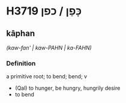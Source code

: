 # H3719 כָּפַן / כפן

## kâphan

_(kaw-fan' | kaw-PAHN | ka-FAHN)_

### Definition

a primitive root; to bend; bend; v

- (Qal) to hunger, be hungry, hungrily desire
- to bend
